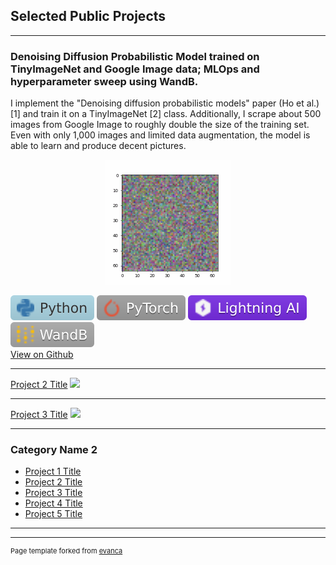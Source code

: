 ## Selected Public Projects

---

### Denoising Diffusion Probabilistic Model trained on TinyImageNet and Google Image data; MLOps and hyperparameter sweep using WandB.  
I implement the "Denoising diffusion probabilistic models" paper (Ho et al.) [1] and train it on a TinyImageNet [2] class. Additionally, I scrape about 500 images from Google Image to roughly double the size of the training set. Even with only 1,000 images and limited data augmentation, the model is able to learn and produce decent pictures.

<p align="center">
  <img src="images/diffusion.gif?raw=true"/>  
</p>  


<img src="images/-Python-lightblue.svg"/> <img src="images/-PyTorch-lightgrey.svg"/> <img src="images/-Lightning AI-792EE5.svg"/> <img src="images/-WandB-darkgrey.svg"/>  
[View on Github](https://github.com/LucFrachon/ddpm_tinyimagenet)  

---
[Project 2 Title](/pdf/sample_presentation.pdf)
<img src="images/dummy_thumbnail.jpg?raw=true"/>

---
[Project 3 Title](http://example.com/)
<img src="images/dummy_thumbnail.jpg?raw=true"/>

---

### Category Name 2

- [Project 1 Title](http://example.com/)
- [Project 2 Title](http://example.com/)
- [Project 3 Title](http://example.com/)
- [Project 4 Title](http://example.com/)
- [Project 5 Title](http://example.com/)

---




---
<p style="font-size:11px">Page template forked from <a href="https://github.com/evanca/quick-portfolio">evanca</a></p>
<!-- Remove above link if you don't want to attibute -->
